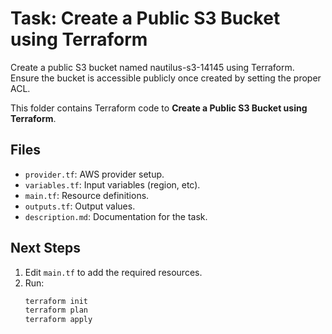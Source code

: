 # Task: Create a Public S3 Bucket using Terraform

Create a public S3 bucket named nautilus-s3-14145 using Terraform.
Ensure the bucket is accessible publicly once created by setting the proper ACL.

This folder contains Terraform code to **Create a Public S3 Bucket using Terraform**.

## Files
- `provider.tf`: AWS provider setup.
- `variables.tf`: Input variables (region, etc).
- `main.tf`: Resource definitions.
- `outputs.tf`: Output values.
- `description.md`: Documentation for the task.

## Next Steps
1. Edit `main.tf` to add the required resources.
2. Run:
   ```bash
   terraform init
   terraform plan
   terraform apply
   ```
